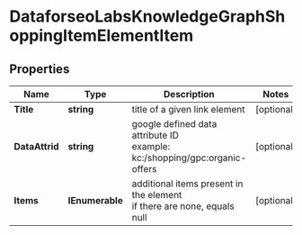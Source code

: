 # DataforseoLabsKnowledgeGraphShoppingItemElementItem


## Properties

| Name | Type | Description | Notes |
|------------ | ------------- | ------------- | -------------|
**Title** | **string** | title of a given link element |[optional]|
**DataAttrid** | **string** | google defined data attribute ID<br>example:<br>kc:/shopping/gpc:organic-offers |[optional]|
**Items** | **IEnumerable<KnowledgeGraphShoppingElement>** | additional items present in the element<br>if there are none, equals null |[optional]|